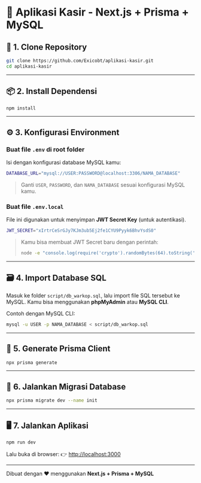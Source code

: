 # 🧾 Aplikasi Kasir - Next.js + Prisma + MySQL

## 🚀 1. Clone Repository
```bash
git clone https://github.com/Exicobt/aplikasi-kasir.git
cd aplikasi-kasir
```

---

## 📦 2. Install Dependensi
```bash
npm install
```

---

## ⚙️ 3. Konfigurasi Environment

### Buat file `.env` di root folder
Isi dengan konfigurasi database MySQL kamu:
```bash
DATABASE_URL="mysql://USER:PASSWORD@localhost:3306/NAMA_DATABASE"
```
> Ganti `USER`, `PASSWORD`, dan `NAMA_DATABASE` sesuai konfigurasi MySQL kamu.

### Buat file `.env.local`
File ini digunakan untuk menyimpan **JWT Secret Key** (untuk autentikasi).
```bash
JWT_SECRET="xIrtrCeSrGJy7KJm3ub5Ej2fe1CYU9Pyyk6BhvYsdS0"
```
> Kamu bisa membuat JWT Secret baru dengan perintah:
> ```bash
> node -e "console.log(require('crypto').randomBytes(64).toString('base64'))"
> ```

---

## 🗃️ 4. Import Database SQL
Masuk ke folder `script/db_warkop.sql`, lalu import file SQL tersebut ke MySQL.
Kamu bisa menggunakan **phpMyAdmin** atau **MySQL CLI**.

Contoh dengan MySQL CLI:
```bash
mysql -u USER -p NAMA_DATABASE < script/db_warkop.sql
```

---

## 🧩 5. Generate Prisma Client
```bash
npx prisma generate
```

---

## 🧱 6. Jalankan Migrasi Database
```bash
npx prisma migrate dev --name init
```

---

## 🖥️ 7. Jalankan Aplikasi
```bash
npm run dev
```
Lalu buka di browser:
👉 [http://localhost:3000](http://localhost:3000)

---





Dibuat dengan ❤️ menggunakan **Next.js + Prisma + MySQL**
